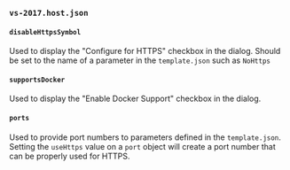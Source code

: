 ### `vs-2017.host.json`
#### `disableHttpsSymbol`
Used to display the "Configure for HTTPS" checkbox in the dialog. Should be set to the name of a parameter in the `template.json` such as `NoHttps`
#### `supportsDocker`
Used to display the "Enable Docker Support" checkbox in the dialog.
#### `ports`
Used to provide port numbers to parameters defined in the `template.json`. Setting the `useHttps` value on a `port` object will create a port number that can be properly used for HTTPS.